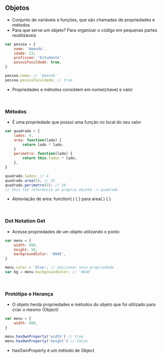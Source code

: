 ## Objetos
 - Conjunto de variáveis e funções, que são chamadas de propriedades e métodos
 - Para que serve um objeto? Para organizar o código em pequenas partes reutilizáveis
```javascript
var pessoa = {
    nome: 'Amanda',
    idade: 23;
    profissao: 'Estudante',
    possuiFaculdade: true,
}

pessoa.nome; // 'Amanda'
pessoa.possuiFaculdade; // true
```
 - Propriedades e métodos consistem em nome(chave) e valor
<br />

### Métodos
 - É uma propriedade que possui uma função no local do seu valor
```javascript
var quadrado = {
    lados: 4,
    area: function(lado) {
        return lado * lado;
    }
    perimetro: function(lado) {
        return this.lados * lado;
    },
}

quadrado.lados; // 4
quadrado.area(5); // 25
quadrado.perimetro(5); // 20
// this faz referência ao próprio objeto -> quadrado
```
 - Abreviação de area: function( ) { } para area( ) { }
<br />

### Dot Notation Get
 - Acesse propriedades de um objeto utilizando o ponto 
```javascript
var menu = {
    width: 600,
    height: 50,
    backgroundColor: '#84E',
}

menu.color = 'blue'; // adicionar nova propriedade
var bg = menu.backgroundColor; // '#84E'
```
<br />

### Protótipo e Herança
 - O objeto herda propriedades e métodos do objeto que foi utilizado para criar o mesmo (Object)
```javascript
var menu = {
    width: 800,
}

menu.hasOwnProperty('width') // true
menu.hasOwnProperty('height') // false
```
 - hasOwnProperty é um método de Object


